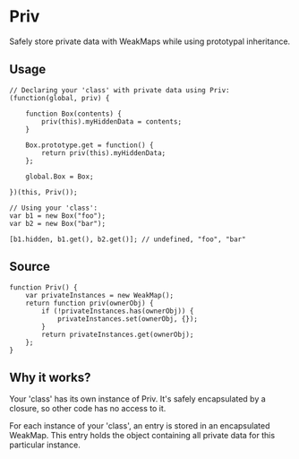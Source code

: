 Priv
====

Safely store private data with WeakMaps while using prototypal inheritance.


Usage
-----

	// Declaring your 'class' with private data using Priv:
	(function(global, priv) {

		function Box(contents) {
			priv(this).myHiddenData = contents;
		}

		Box.prototype.get = function() {
			return priv(this).myHiddenData;
		};

		global.Box = Box;

	})(this, Priv());

	// Using your 'class':
	var b1 = new Box("foo");
	var b2 = new Box("bar");

	[b1.hidden, b1.get(), b2.get()]; // undefined, "foo", "bar"


Source
------

	function Priv() {
		var privateInstances = new WeakMap();
		return function priv(ownerObj) {
			if (!privateInstances.has(ownerObj)) {
				privateInstances.set(ownerObj, {});
			}
			return privateInstances.get(ownerObj);
		};
	}


Why it works?
-------------

Your 'class' has its own instance of Priv. It's safely encapsulated by a closure,
so other code has no access to it.

For each instance of your 'class', an entry is stored in an encapsulated WeakMap.
This entry holds the object containing all private data for this particular instance.

